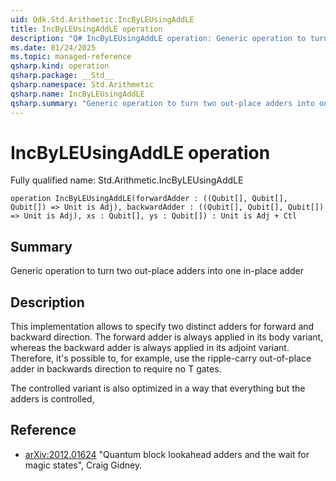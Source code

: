 ```yaml
---
uid: Qdk.Std.Arithmetic.IncByLEUsingAddLE
title: IncByLEUsingAddLE operation
description: "Q# IncByLEUsingAddLE operation: Generic operation to turn two out-place adders into one in-place adder"
ms.date: 01/24/2025
ms.topic: managed-reference
qsharp.kind: operation
qsharp.package: __Std__
qsharp.namespace: Std.Arithmetic
qsharp.name: IncByLEUsingAddLE
qsharp.summary: "Generic operation to turn two out-place adders into one in-place adder"
---
```


# IncByLEUsingAddLE operation

Fully qualified name: Std.Arithmetic.IncByLEUsingAddLE

```qsharp
operation IncByLEUsingAddLE(forwardAdder : ((Qubit[], Qubit[], Qubit[]) => Unit is Adj), backwardAdder : ((Qubit[], Qubit[], Qubit[]) => Unit is Adj), xs : Qubit[], ys : Qubit[]) : Unit is Adj + Ctl
```

## Summary
Generic operation to turn two out-place adders into one in-place adder

## Description
This implementation allows to specify two distinct adders for forward
and backward direction.  The forward adder is always applied in its
body variant, whereas the backward adder is always applied in its adjoint
variant.  Therefore, it's possible to, for example, use the ripple-carry
out-of-place adder in backwards direction to require no T gates.

The controlled variant is also optimized in a way that everything but
the adders is controlled,

## Reference
- [arXiv:2012.01624](https://arxiv.org/abs/2012.01624)
  "Quantum block lookahead adders and the wait for magic states",
  Craig Gidney.
